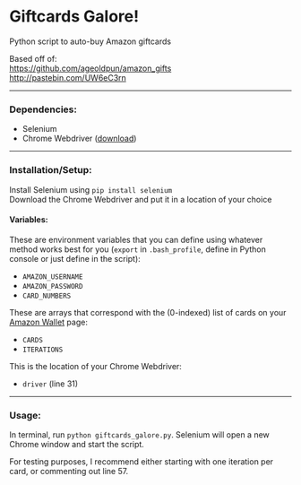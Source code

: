 # Giftcards Galore!
Python script to auto-buy Amazon giftcards

Based off of: </br>
https://github.com/ageoldpun/amazon_gifts
</br>
http://pastebin.com/UW6eC3rn

---

### Dependencies:
* Selenium
* Chrome Webdriver
  ([download](https://sites.google.com/a/chromium.org/chromedriver/downloads))

---

### Installation/Setup:
Install Selenium using `pip install selenium`</br>
Download the Chrome Webdriver and put it in a location of your choice

#### Variables:
These are environment variables that you can define using whatever method works
best for you (`export` in `.bash_profile`, define in Python console or just
define in the script):

* `AMAZON_USERNAME`
* `AMAZON_PASSWORD`
* `CARD_NUMBERS`

These are arrays that correspond with the (0-indexed) list of cards on your
[Amazon Wallet](https://www.amazon.com/gp/wallet) page:

* `CARDS`
* `ITERATIONS`

This is the location of your Chrome Webdriver:

* `driver` (line 31)

---

### Usage:

In terminal, run `python giftcards_galore.py`. Selenium will open a new Chrome
window and start the script.

For testing purposes, I recommend either starting with one iteration per card,
or commenting out line 57. 
